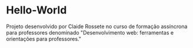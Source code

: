 # Hello-World
Projeto desenvolvido por Claide Rossete no curso de formação assíncrona para professores denominado "Desenvolvimento web: ferramentas e orientações para professores."

